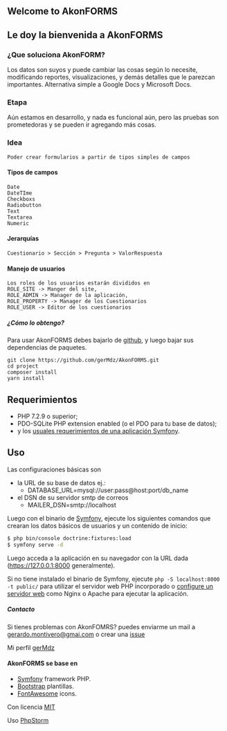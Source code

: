 ## Welcome to AkonFORMS
## Le doy la bienvenida a AkonFORMS

### ¿Que soluciona AkonFORM?

Los datos son suyos y puede cambiar las cosas según lo necesite, modificando reportes, visualizaciones, y demás detalles que le parezcan importantes.
Alternativa simple a Google Docs y Microsoft Docs.

### Etapa

Aún estamos en desarrollo, y nada es funcional aún, pero las pruebas son prometedoras y se pueden ir agregando más cosas.


### Idea
    
    Poder crear formularios a partir de tipos simples de campos
    
    
#### Tipos de campos
    
    Date
    DateTIme
    Checkboxs
    Radiobutton
    Text
    Textarea
    Numeric
  
#### Jerarquías
    
    Cuestionario > Sección > Pregunta > ValorRespuesta
 
#### Manejo de usuarios 
  
    Los roles de los usuarios estarán divididos en
    ROLE_SITE -> Manger del site,
    ROLE_ADMIN -> Manager de la aplicación,
    ROLE_PROPERTY -> Manager de los Cuestionarios
    ROLE_USER -> Editor de los cuestionarios
    
##### ¿Cómo lo obtengo?

Para usar AkonFORMS debes bajarlo de [github][8], y luego bajar sus dependencias de paquetes. 

```
git clone https://github.com/gerMdz/AkonFORMS.git
cd project
composer install
yarn install 
```
Requerimientos
------------

* PHP 7.2.9 o superior;
* PDO-SQLite PHP extension enabled (o el PDO para tu base de datos);
* y los [usuales requerimientos de una aplicación Symfony][2].

Uso
-----

Las configuraciones básicas son 
* la URL de su base de datos ej.:
   * DATABASE_URL=mysql://user:pass@host:port/db_name 
* el DSN de su servidor smtp de correos
  * MAILER_DSN=smtp://localhost
     
Luego con el binario de [Symfony][4], ejecute los siguientes comandos que crearan los datos básicos de usuarios y un contenido de inicio:

```bash
$ php bin/console doctrine:fixtures:load
$ symfony serve -d
```

Luego acceda a la aplicación en su navegador con la URL dada (<https://127.0.0.1:8000> generalmente).

Si no tiene instalado el binario de Symfony, ejecute `php -S localhost:8000 -t public/`
para utilizar el servidor web PHP incorporado o [configure un servidor web][3] como Nginx o
Apache para ejecutar la aplicación.

 

##### Contacto

Si tienes problemas con AkonFOMRS? puedes enviarme un mail a [gerardo.montivero@gmai.com](mailto:gerardo.montivero@gmail.com) o crear una [issue](https://github.com/gerMdz/AkonFORMS/issues)

Mi perfil [gerMdz](https://github.com/gerMdz)

#### AkonFORMS se base en
- [Symfony][1] framework PHP.
- [Bootstrap](https://getbootstrap.com/) plantillas.
- [FontAwesome](https://fortawesome.github.io/Font-Awesome/) icons.

Con licencia [MIT](https://github.com/gerMdz/AkonFORMS/blob/main/LICENSE)

Uso [PhpStorm][5] 


[1]: https://symfony.com
[2]: https://symfony.com/doc/current/reference/requirements.html
[3]: https://symfony.com/doc/current/cookbook/configuration/web_server_configuration.html
[4]: https://symfony.com/download
[5]: https://jb.gg/OpenSource.
[6]: https://github.com/gerMdz/payunpile
[7]: https://germdz.github.io/incalinks/
[8]: https://github.com/gerMdz/AkonFORMS.git
    
